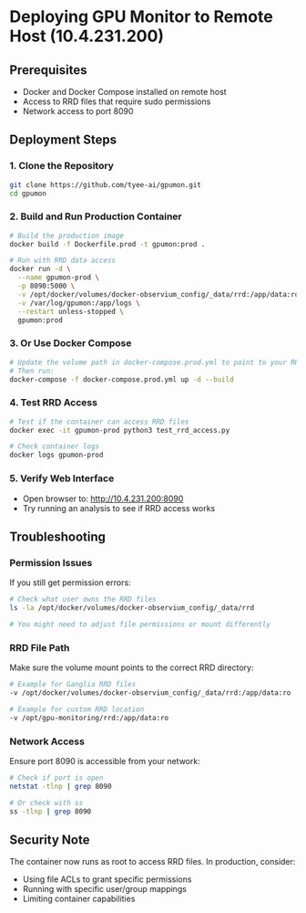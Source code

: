 # Deploying GPU Monitor to Remote Host (10.4.231.200)

## Prerequisites
- Docker and Docker Compose installed on remote host
- Access to RRD files that require sudo permissions
- Network access to port 8090

## Deployment Steps

### 1. Clone the Repository
```bash
git clone https://github.com/tyee-ai/gpumon.git
cd gpumon
```

### 2. Build and Run Production Container
```bash
# Build the production image
docker build -f Dockerfile.prod -t gpumon:prod .

# Run with RRD data access
docker run -d \
  --name gpumon-prod \
  -p 8090:5000 \
  -v /opt/docker/volumes/docker-observium_config/_data/rrd:/app/data:ro \
  -v /var/log/gpumon:/app/logs \
  --restart unless-stopped \
  gpumon:prod
```

### 3. Or Use Docker Compose
```bash
# Update the volume path in docker-compose.prod.yml to point to your RRD files
# Then run:
docker-compose -f docker-compose.prod.yml up -d --build
```

### 4. Test RRD Access
```bash
# Test if the container can access RRD files
docker exec -it gpumon-prod python3 test_rrd_access.py

# Check container logs
docker logs gpumon-prod
```

### 5. Verify Web Interface
- Open browser to: http://10.4.231.200:8090
- Try running an analysis to see if RRD access works

## Troubleshooting

### Permission Issues
If you still get permission errors:
```bash
# Check what user owns the RRD files
ls -la /opt/docker/volumes/docker-observium_config/_data/rrd

# You might need to adjust file permissions or mount differently
```

### RRD File Path
Make sure the volume mount points to the correct RRD directory:
```bash
# Example for Ganglia RRD files
-v /opt/docker/volumes/docker-observium_config/_data/rrd:/app/data:ro

# Example for custom RRD location
-v /opt/gpu-monitoring/rrd:/app/data:ro
```

### Network Access
Ensure port 8090 is accessible from your network:
```bash
# Check if port is open
netstat -tlnp | grep 8090

# Or check with ss
ss -tlnp | grep 8090
```

## Security Note
The container now runs as root to access RRD files. In production, consider:
- Using file ACLs to grant specific permissions
- Running with specific user/group mappings
- Limiting container capabilities
